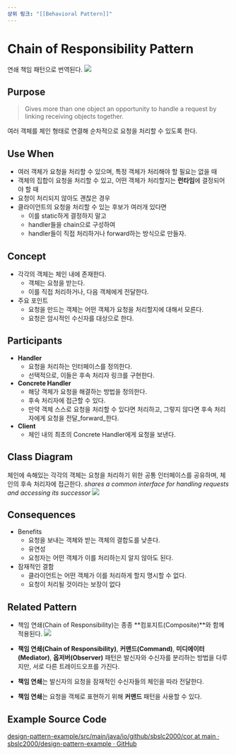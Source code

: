 ```yaml
---
상위 링크: "[[Behavioral Pattern]]"
---
```

# Chain of Responsibility Pattern
연쇄 책임 패턴으로 번역된다.
![](https://i.imgur.com/KQhW48V.png)

## Purpose
> Gives more than one object an opportunity to handle a request by linking receiving objects together.

여러 객체를 체인 형태로 연결해 순차적으로 요청을 처리할 수 있도록 한다. 

## Use When
- 여러 객체가 요청을 처리할 수 있으며, 특정 객체가 처리해야 할 필요는 없을 때
- 객체의 집합이 요청을 처리할 수 있고, 어떤 객체가 처리할지는 **런타임**에 결정되어야 할 때
- 요청이 처리되지 않아도 괜찮은 경우
- 클라이언트의 요청을 처리할 수 있는 후보가 여러개 있다면
    - 이를 static하게 결정하지 말고
    - handler들을 chain으로 구성하여
    - handler들이 직접 처리하거나 forward하는 방식으로 만들자.

## Concept
- 각각의 객체는 체인 내에 존재한다.
    - 객체는 요청을 받는다.
    - 이를 직접 처리하거나, 다음 객체에게 전달한다.
- 주요 포인트
    - 요청을 만드는 객체는 어떤 객체가 요청을 처리할지에 대해서 모른다.
    - 요청은 암시적인 수신자를 대상으로 한다.

## Participants
- **Handler**
    - 요청을 처리하는 인터페이스를 정의한다.
    - 선택적으로, 이들은 후속 처리자 링크를 구현한다.
- **Concrete Handler**
    - 해당 객체가 요청을 해결하는 방법을 정의한다.
    - 후속 처리자에 접근할 수 있다.
    - 만약 객체 스스로 요청을 처리할 수 있다면 처리하고, 그렇지 않다면 후속 처리자에게 요청을 전달_forward_한다.
- **Client**
    - 체인 내의 최초의 Concrete Handler에게 요청을 보낸다.

## Class Diagram
체인에 속해있는 각각의 객체는 요청을 처리하기 위한 공통 인터페이스를 공유하며, 체인의 후속 처리자에 접근한다. _shares a common interface for handling requests and accessing its successor_
![](https://i.imgur.com/N5clHWj.png)

## Consequences
- Benefits
    - 요청을 보내는 객체와 받는 객체의 결합도를 낮춘다.
    - 유연성
    - 요청자는 어떤 객체가 이를 처리하는지 알지 않아도 된다.
- 잠재적인 결함
    - 클라이언트는 어떤 객체가 이를 처리하게 할지 명시할 수 없다.
    - 요청이 처리될 것이라는 보장이 없다

## Related Pattern
- 책임 연쇄(Chain of Responsibility)는 종종 **컴포지트(Composite)**와 함께 적용된다.
 ![](https://i.imgur.com/7390emk.png)

- **책임 연쇄(Chain of Responsibility)**, **커맨드(Command)**, **미디에이터(Mediator)**, **옵저버(Observer)** 패턴은 발신자와 수신자를 분리하는 방법을 다루지만, 서로 다른 트레이드오프를 가진다.
- **책임 연쇄**는 발신자의 요청을 잠재적인 수신자들의 체인을 따라 전달한다.
- **책임 연쇄**는 요청을 객체로 표현하기 위해 **커맨드** 패턴을 사용할 수 있다.
## Example Source Code
[design-pattern-example/src/main/java/io/github/sbslc2000/cor at main · sbslc2000/design-pattern-example · GitHub](https://github.com/sbslc2000/design-pattern-example/tree/main/src/main/java/io/github/sbslc2000/cor)